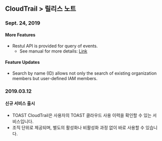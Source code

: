 
## CloudTrail > 릴리스 노트

### Sept. 24, 2019 

#### More Features 
* Restul API is provided for query of events. 
    * See manual for more details: [Link](http://docs.toast.com/ko/CloudTrail/ko/api-guide/)
    
#### Feature Updates
* Search by name (ID) allows not only the search of existing organization members but user-defined IAM members.

 
### 2019.03.12

#### 신규 서비스 출시
* TOAST CloudTrail은 사용자의 TOAST 클라우드 사용 이력을 확인할 수 있는 서비스입니다.
* 조직 단위로 제공되며, 별도의 활성화나 비활성화 과정 없이 바로 사용할 수 있습니다.